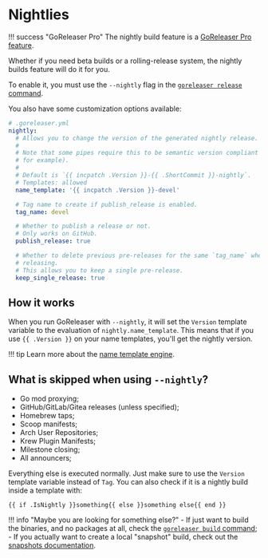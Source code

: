 # Nightlies

!!! success "GoReleaser Pro"
    The nightly build feature is a [GoReleaser Pro feature](/pro/).

Whether if you need beta builds or a rolling-release system, the nightly builds
feature will do it for you.

To enable it, you must use the `--nightly` flag in the [`goreleaser release` command](/cmd/goreleaser_release/).

You also have some customization options available:

```yaml
# .goreleaser.yml
nightly:
  # Allows you to change the version of the generated nightly release.
  #
  # Note that some pipes require this to be semantic version compliant (nfpm,
  # for example).
  #
  # Default is `{{ incpatch .Version }}-{{ .ShortCommit }}-nightly`.
  # Templates: allowed
  name_template: '{{ incpatch .Version }}-devel'

  # Tag name to create if publish_release is enabled.
  tag_name: devel

  # Whether to publish a release or not.
  # Only works on GitHub.
  publish_release: true

  # Whether to delete previous pre-releases for the same `tag_name` when
  # releasing.
  # This allows you to keep a single pre-release.
  keep_single_release: true
```

## How it works

When you run GoReleaser with `--nightly`, it will set the `Version` template
variable to the evaluation of `nightly.name_template`. This means that if you
use `{{ .Version }}` on your name templates, you'll get the nightly version.

!!! tip
    Learn more about the [name template engine](/customization/templates/).

## What is skipped when using `--nightly`?

- Go mod proxying;
- GitHub/GitLab/Gitea releases (unless specified);
- Homebrew taps;
- Scoop manifests;
- Arch User Repositories;
- Krew Plugin Manifests;
- Milestone closing;
- All announcers;

Everything else is executed normally.
Just make sure to use the `Version` template variable instead of `Tag`.
You can also check if it is a nightly build inside a template with:

```
{{ if .IsNightly }}something{{ else }}something else{{ end }}
```

!!! info "Maybe you are looking for something else?"
    - If just want to build the binaries, and no packages at all, check the
      [`goreleaser build` command](/cmd/goreleaser_build/);
    - If you actually want to create a local "snapshot" build, check out the
      [snapshots documentation](/customization/snapshots/).
